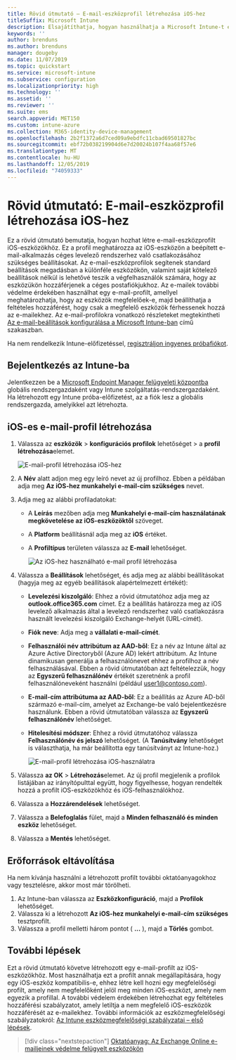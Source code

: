 ```yaml
---
title: Rövid útmutató – E-mail-eszközprofil létrehozása iOS-hez
titleSuffix: Microsoft Intune
description: Elsajátíthatja, hogyan használhatja a Microsoft Intune-t e-mailes eszközprofil létrehozására, hogy az iOS-eszközök biztonságosan csatlakozhassanak a vállalati levelező rendszerhez.
keywords: ''
author: brenduns
ms.author: brenduns
manager: dougeby
ms.date: 11/07/2019
ms.topic: quickstart
ms.service: microsoft-intune
ms.subservice: configuration
ms.localizationpriority: high
ms.technology: ''
ms.assetid: ''
ms.reviewer: ''
ms.suite: ems
search.appverid: MET150
ms.custom: intune-azure
ms.collection: M365-identity-device-management
ms.openlocfilehash: 2b2f1372a6d7ced09a9ebdfc11cbad69501827bc
ms.sourcegitcommit: ebf72b038219904d6e7d20024b107f4aa68f57e6
ms.translationtype: MT
ms.contentlocale: hu-HU
ms.lasthandoff: 12/05/2019
ms.locfileid: "74059333"
---
```

# <a name="quickstart-create-an-email-device-profile-for-ios"></a>Rövid útmutató: E-mail-eszközprofil létrehozása iOS-hez

Ez a rövid útmutató bemutatja, hogyan hozhat létre e-mail-eszközprofilt iOS-eszközökhöz. Ez a profil meghatározza az iOS-eszközön a beépített e-mail-alkalmazás céges levelező rendszerhez való csatlakozásához szükséges beállításokat. Az e-mail-eszközprofilok segítenek standard beállítások megadásban a különféle eszközökön, valamint saját kötelező beállítások nélkül is lehetővé teszik a végfelhasználók számára, hogy az eszközükön hozzáférjenek a céges postafiókjukhoz. Az e-mailek további védelme érdekében használhat egy e-mail-profilt, amellyel meghatározhatja, hogy az eszközök megfelelőek-e, majd beállíthatja a feltételes hozzáférést, hogy csak a megfelelő eszközök férhessenek hozzá az e-mailekhez. Az e-mail-profilokra vonatkozó részleteket megtekintheti [Az e-mail-beállítások konfigurálása a Microsoft Intune-ban](email-settings-configure.md) című szakaszban.

Ha nem rendelkezik Intune-előfizetéssel, [regisztráljon ingyenes próbafiókot](../fundamentals/free-trial-sign-up.md).

## <a name="sign-in-to-intune"></a>Bejelentkezés az Intune-ba

Jelentkezzen be a [Microsoft Endpoint Manager felügyeleti központba](https://go.microsoft.com/fwlink/?linkid=2109431) globális rendszergazdaként vagy Intune szolgáltatás-rendszergazdaként. Ha létrehozott egy Intune próba-előfizetést, az a fiók lesz a globális rendszergazda, amelyikkel azt létrehozta.

## <a name="create-an-ios-email-profile"></a>iOS-es e-mail-profil létrehozása

1. Válassza az **eszközök** > **konfigurációs profilok** lehetőséget > a **profil létrehozása**elemet.

   ![E-mail-profil létrehozása iOS-hez](./media/quickstart-email-profile/ios-create-profile.png)

2. A **Név** alatt adjon meg egy leíró nevet az új profilhoz. Ebben a példában adja meg **Az iOS-hez munkahelyi e-mail-cím szükséges** nevet.
3. Adja meg az alábbi profiladatokat:
    - A **Leírás** mezőben adja meg **Munkahelyi e-mail-cím használatának megkövetelése az iOS-eszközöktől** szöveget.
    - A **Platform** beállításnál adja meg az **iOS** értéket.
    - A **Profiltípus** területen válassza az **E-mail** lehetőséget.

        ![Az iOS-hez használható e-mail profil létrehozása](./media/quickstart-email-profile/ios-email-profile-name.png)

4. Válassza a **Beállítások** lehetőséget, és adja meg az alábbi beállításokat (hagyja meg az egyéb beállítások alapértelmezett értékét):
   - **Levelezési kiszolgáló**: Ehhez a rövid útmutatóhoz adja meg az **outlook.office365.com** címet. Ez a beállítás határozza meg az iOS levelező alkalmazás által a levelező rendszerhez való csatlakozásra használt levelezési kiszolgáló Exchange-helyét (URL-címét).
   - **Fiók neve**: Adja meg a **vállalati e-mail-címét**.
   - **Felhasználói név attribútum az AAD-ből**: Ez a név az Intune által az Azure Active Directoryből (Azure AD) lekért attribútum. Az Intune dinamikusan generálja a felhasználónevet ehhez a profilhoz a név felhasználásával. Ebben a rövid útmutatóban azt feltételezzük, hogy az **Egyszerű felhasználónév** értékét szeretnénk a profil felhasználóneveként használni (például user1@contoso.com).
   - **E-mail-cím attribútuma az AAD-ből**: Ez a beállítás az Azure AD-ből származó e-mail-cím, amelyet az Exchange-be való bejelentkezésre használunk. Ebben a rövid útmutatóban válassza az **Egyszerű felhasználónév** lehetőséget.
   - **Hitelesítési módszer**: Ehhez a rövid útmutatóhoz válassza **Felhasználónév és jelszó** lehetőséget. (A **Tanúsítvány** lehetőséget is választhatja, ha már beállította egy tanúsítványt az Intune-hoz.)

        ![E-mail-profil létrehozása iOS-használatra](./media/quickstart-email-profile/ios-email-profile.png)

5. Válassza **az OK** > **Létrehozás**elemet. Az új profil megjelenik a profilok listájában az irányítópulttal együtt, hogy figyelhesse, hogyan rendelték hozzá a profilt iOS-eszközökhöz és iOS-felhasználókhoz.
6. Válassza a **Hozzárendelések** lehetőséget.
7. Válassza a **Belefoglalás** fület, majd a **Minden felhasználó és minden eszköz** lehetőséget. 
8. Válassza a **Mentés** lehetőséget.

## <a name="clean-up-resources"></a>Erőforrások eltávolítása

Ha nem kívánja használni a létrehozott profilt további oktatóanyagokhoz vagy tesztelésre, akkor most már törölheti.

1. Az Intune-ban válassza az **Eszközkonfiguráció**, majd a **Profilok** lehetőséget.
2. Válassza ki a létrehozott **Az iOS-hez munkahelyi e-mail-cím szükséges** tesztprofilt.
3. Válassza a profil melletti három pontot ( **...** ), majd a **Törlés** gombot.

## <a name="next-steps"></a>További lépések

Ezt a rövid útmutató követve létrehozott egy e-mail-profilt az iOS-eszközökhöz. Most használhatja ezt a profilt annak megállapítására, hogy egy iOS-eszköz kompatibilis-e, ehhez létre kell hozni egy megfelelőségi profilt, amely nem megfelelőként jelöl meg minden iOS-eszközt, amely nem egyezik a profillal. A további védelem érdekében létrehozhat egy feltételes hozzáférési szabályzatot, amely letiltja a nem megfelelő iOS-eszközök hozzáférését az e-mailekhez. További információk az eszközmegfelelőségi szabályzatokról: [Az Intune eszközmegfelelőségi szabályzatai – első lépések](../protect/device-compliance-get-started.md).

> [!div class="nextstepaction"]
> [Oktatóanyag: Az Exchange Online e-mailjeinek védelme felügyelt eszközökön](../tutorial-protect-email-on-enrolled-devices.md)
